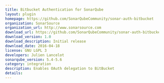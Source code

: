 ```yaml
---
title: Bitbucket Authentication for SonarQube
layout: plugin
homepage: https://github.com/SonarQubeCommunity/sonar-auth-bitbucket
organization: SonarSource
organization_url: http://www.sonarsource.com
download_url: https://github.com/SonarQubeCommunity/sonar-auth-bitbucket/releases/download/1.0/sonar-auth-bitbucket-plugin-1.0.jar
download_version: 1.0
download_description: Initial release
download_date: 2016-04-18
license: GNU LGPL 3
developers: Julien Lancelot
sonarqube_version: 5.4-5.6
category: integration
description: Enables OAuth delegation to BitBucket
details: 
---
```

